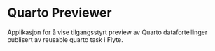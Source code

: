 # Quarto Previewer

Applikasjon for å vise tilgangsstyrt preview av Quarto datafortellinger publisert av reusable quarto task i Flyte.
